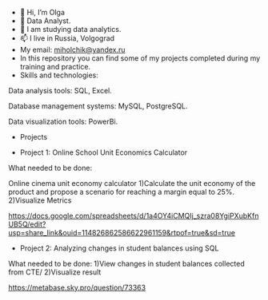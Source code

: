 - 👋 Hi, I’m Olga
- 👀 Data Analyst.
- 🌱 I am studying data analytics.
- 📫 I live in Russia, Volgograd
- My email: miholchik@yandex.ru
- In this repository you can find some of my projects completed during my training and practice.
- Skills and technologies:

Data analysis tools: SQL, Excel.

Database management systems: MySQL, PostgreSQL.

Data visualization tools: PowerBi.

- Projects

- Project 1: Online School Unit Economics Calculator

What needed to be done:

Online cinema unit economy calculator
1)Calculate the unit economy of the product and propose a scenario for reaching a margin equal to 25%.
2)Visualize Metrics

https://docs.google.com/spreadsheets/d/1a4OY4iCMQIj_szra08YgiPXubKfnUB5Q/edit?usp=share_link&ouid=114826862586622961159&rtpof=true&sd=true

- Project 2: Analyzing changes in student balances using SQL
  
What needed to be done:
1)View changes in student balances collected from CTE/
2)Visualize result

https://metabase.sky.pro/question/73363


<!---
miholchik/miholchik is a ✨ special ✨ repository because its `README.md` (this file) appears on your GitHub profile.
You can click the Preview link to take a look at your changes.
--->
